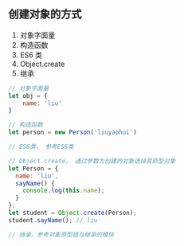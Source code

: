 
## 创建对象的方式
1. 对象字面量
2. 构造函数
3. ES6 类
4. Object.create
5. 继承

```js
// 对象字面量
let obj = {
    name: 'liu'
}

// 构造函数
let person = new Person('liuyaohui')

// ES6类， 参考ES6类

// Object.create， 通过参数为创建的对象选择其原型对象
let Person = {
  name: 'liu',
  sayName() {
    console.log(this.name);
  }
};
let student = Object.create(Person);
student.sayName(); // liu

// 继承，参考对象原型链与继承的模块
```